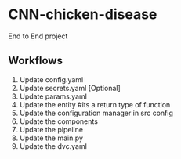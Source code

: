 # CNN-chicken-disease
End to End project

## Workflows

1. Update config.yaml
2. Update secrets.yaml [Optional]
3. Update params.yaml
4. Update the entity #its a return type of function
5. Update the configuration manager in src config
6. Update the components
7. Update the pipeline 
8. Update the main.py
9. Update the dvc.yaml